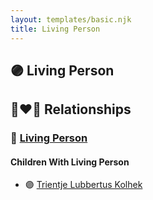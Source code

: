 ```yaml
---
layout: templates/basic.njk
title: Living Person
---
```

## 🟣 Living Person

## 👩‍❤️‍👨 Relationships

### 🔵 [Living Person](/people/1/10319488)

#### Children With Living Person
* 🟣 [Trientje Lubbertus Kolhek](/people/4/42737119)
